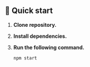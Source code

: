 ## 🚀 Quick start 

1.  **Clone repository.**

2.  **Install dependencies.**

3.  **Run the following command.**

    ```shell
    npm start
    ```
